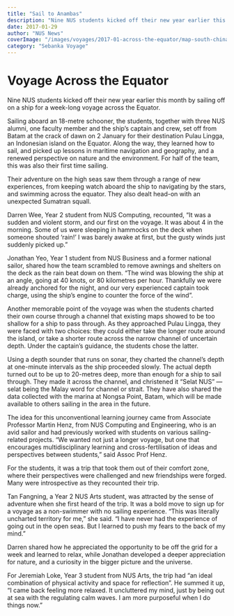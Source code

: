 ```yaml
---
title: "Sail to Anambas"
description: "Nine NUS students kicked off their new year earlier this month by sailing off on a ship for a week-long voyage across the Equator."
date: 2017-01-29
author: "NUS News"
coverImage: "/images/voyages/2017-01-across-the-equator/map-south-china-sea.jpg"
category: "Sebanka Voyage"
---
```


# Voyage Across the Equator

Nine NUS students kicked off their new year earlier this month by sailing off on a ship for a week-long voyage across the Equator.

Sailing aboard an 18-metre schooner, the students, together with three NUS alumni, one faculty member and the ship’s captain and crew, set off from Batam at the crack of dawn on 2 January for their destination Pulau Lingga, an Indonesian island on the Equator. Along the way, they learned how to sail, and picked up lessons in maritime navigation and geography, and a renewed perspective on nature and the environment. For half of the team, this was also their first time sailing.

Their adventure on the high seas saw them through a range of new experiences, from keeping watch aboard the ship to navigating by the stars, and swimming across the equator. They also dealt head-on with an unexpected Sumatran squall.

Darren Wee, Year 2 student from NUS Computing, recounted, “It was a sudden and violent storm, and our first on the voyage. It was about 4 in the morning. Some of us were sleeping in hammocks on the deck when someone shouted ‘rain!’ I was barely awake at first, but the gusty winds just suddenly picked up.”

Jonathan Yeo, Year 1 student from NUS Business and a former national sailor, shared how the team scrambled to remove awnings and shelters on the deck as the rain beat down on them. “The wind was blowing the ship at an angle, going at 40 knots, or 80 kilometres per hour. Thankfully we were already anchored for the night, and our very experienced captain took charge, using the ship’s engine to counter the force of the wind”.

Another memorable point of the voyage was when the students charted their own course through a channel that existing maps showed to be too shallow for a ship to pass through. As they approached Pulau Lingga, they were faced with two choices: they could either take the longer route around the island, or take a shorter route across the narrow channel of uncertain depth. Under the captain’s guidance, the students chose the latter.

Using a depth sounder that runs on sonar, they charted the channel’s depth at one-minute intervals as the ship proceeded slowly. The actual depth turned out to be up to 20-metres deep, more than enough for a ship to sail through. They made it across the channel, and christened it “Selat NUS” — selat being the Malay word for channel or strait. They have also shared the data collected with the marina at Nongsa Point, Batam, which will be made available to others sailing in the area in the future.

The idea for this unconventional learning journey came from Associate Professor Martin Henz, from NUS Computing and Engineering, who is an avid sailor and had previously worked with students on various sailing-related projects. “We wanted not just a longer voyage, but one that encourages multidisciplinary learning and cross-fertilisation of ideas and perspectives between students,” said Assoc Prof Henz.

For the students, it was a trip that took them out of their comfort zone, where their perspectives were challenged and new friendships were forged. Many were introspective as they recounted their trip.

Tan Fangning, a Year 2 NUS Arts student, was attracted by the sense of adventure when she first heard of the trip. It was a bold move to sign up for a voyage as a non-swimmer with no sailing experience. “This was literally uncharted territory for me,” she said. “I have never had the experience of going out in the open seas. But I learned to push my fears to the back of my mind.”

Darren shared how he appreciated the opportunity to be off the grid for a week and learned to relax, while Jonathan developed a deeper appreciation for nature, and a curiosity in the bigger picture and the universe.

For Jeremiah Loke, Year 3 student from NUS Arts, the trip had “an ideal combination of physical activity and space for reflection”. He summed it up, “I came back feeling more relaxed. It uncluttered my mind, just by being out at sea with the regulating calm waves. I am more purposeful when I do things now.”
